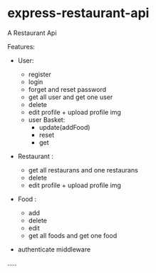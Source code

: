 # express-restaurant-api
A Restaurant Api

Features:
- User:
    - register
    - login
    - forget and reset password
    - get all user and get one user
    - delete
    - edit profile + upload profile img
    - user Basket:
         - update(addFood)
         - reset
         - get

- Restaurant :
    - get all restaurans and one restaurans
    - delete 
    - edit profile + upload profile img

- Food :
    - add
    - delete
    - edit 
    - get all foods and get one food

- authenticate middleware

.....
